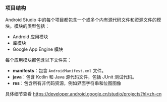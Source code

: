 ### 项目结构

Android Studio 中的每个项目都包含一个或多个内有源代码文件和资源文件的模块。模块的类型包括：

- Android 应用模块
- 库模块
- Google App Engine 模块

每个应用模块都包含以下文件夹：

- **manifests**：包含 `AndroidManifest.xml` 文件。
- **java**：包含 Kotlin 和 Java 源代码文件，包括 JUnit 测试代码。
- **res**：包含所有非代码资源，例如界面字符串和位图图像

具体细节查看 https://developer.android.google.cn/studio/projects?hl=zh-cn